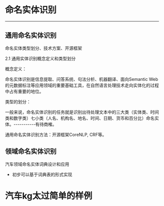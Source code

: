 # 命名实体识别

---

## 通用命名实体识别

命名实体类型划分、技术方案、开源框架

2.1 通用实体识别概念定义和类型划分

概念定义：

命名实体识别是信息提取、问答系统、句法分析、机器翻译、面向Semantic Web的元数据标注等应用领域的重要基础工具，在自然语言处理技术走向实体化的过程中占有重要的地位。

类型的划分：

一般来说，命名实体识别的任务就是识别出待处理文本中的三大类（实体类、时间类和数字类）七小类（人名、机构名、地名、时间、日期、货币和百分比）命名实体。-----------有待商榷。

通用命名实体识别方法：开源框架CoreNLP, CRF等。

## 领域命名实体识别

汽车领域命名实体词典设计和应用

* 初步可以基于词典表的形式实现





# 汽车kg太过简单的样例



